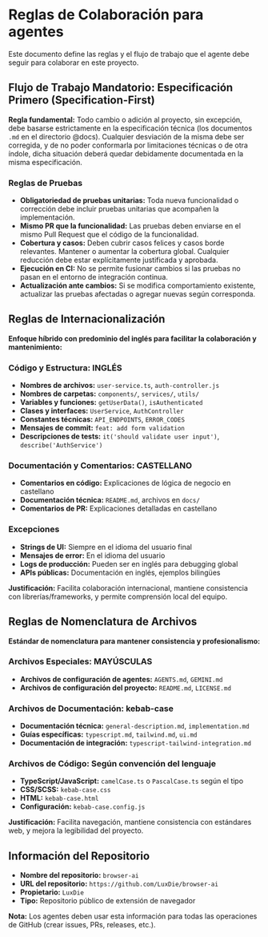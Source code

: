 # Reglas de Colaboración para agentes

Este documento define las reglas y el flujo de trabajo que el agente debe seguir para colaborar en este proyecto.

## Flujo de Trabajo Mandatorio: Especificación Primero (Specification-First)

**Regla fundamental:** Todo cambio o adición al proyecto, sin excepción, debe basarse estrictamente en la especificación técnica (los documentos `.md` en el directorio @docs). Cualquier desviación de la misma debe ser corregida, y de no poder conformarla por limitaciones técnicas o de otra índole, dicha situación deberá quedar debidamente documentada en la misma especificación.

### Reglas de Pruebas

- **Obligatoriedad de pruebas unitarias:** Toda nueva funcionalidad o corrección debe incluir pruebas unitarias que acompañen la implementación.
- **Mismo PR que la funcionalidad:** Las pruebas deben enviarse en el mismo Pull Request que el código de la funcionalidad.
- **Cobertura y casos:** Deben cubrir casos felices y casos borde relevantes. Mantener o aumentar la cobertura global. Cualquier reducción debe estar explícitamente justificada y aprobada.
- **Ejecución en CI:** No se permite fusionar cambios si las pruebas no pasan en el entorno de integración continua.
- **Actualización ante cambios:** Si se modifica comportamiento existente, actualizar las pruebas afectadas o agregar nuevas según corresponda.

## Reglas de Internacionalización

**Enfoque híbrido con predominio del inglés para facilitar la colaboración y mantenimiento:**

### Código y Estructura: INGLÉS
- **Nombres de archivos:** `user-service.ts`, `auth-controller.js`
- **Nombres de carpetas:** `components/`, `services/`, `utils/`
- **Variables y funciones:** `getUserData()`, `isAuthenticated`
- **Clases y interfaces:** `UserService`, `AuthController`
- **Constantes técnicas:** `API_ENDPOINTS`, `ERROR_CODES`
- **Mensajes de commit:** `feat: add form validation`
- **Descripciones de tests:** `it('should validate user input')`, `describe('AuthService')`

### Documentación y Comentarios: CASTELLANO
- **Comentarios en código:** Explicaciones de lógica de negocio en castellano
- **Documentación técnica:** `README.md`, archivos en `docs/`
- **Comentarios de PR:** Explicaciones detalladas en castellano

### Excepciones
- **Strings de UI:** Siempre en el idioma del usuario final
- **Mensajes de error:** En el idioma del usuario
- **Logs de producción:** Pueden ser en inglés para debugging global
- **APIs públicas:** Documentación en inglés, ejemplos bilingües

**Justificación:** Facilita colaboración internacional, mantiene consistencia con librerías/frameworks, y permite comprensión local del equipo.

## Reglas de Nomenclatura de Archivos

**Estándar de nomenclatura para mantener consistencia y profesionalismo:**

### Archivos Especiales: MAYÚSCULAS
- **Archivos de configuración de agentes:** `AGENTS.md`, `GEMINI.md`
- **Archivos de configuración del proyecto:** `README.md`, `LICENSE.md`

### Archivos de Documentación: kebab-case
- **Documentación técnica:** `general-description.md`, `implementation.md`
- **Guías específicas:** `typescript.md`, `tailwind.md`, `ui.md`
- **Documentación de integración:** `typescript-tailwind-integration.md`

### Archivos de Código: Según convención del lenguaje
- **TypeScript/JavaScript:** `camelCase.ts` o `PascalCase.ts` según el tipo
- **CSS/SCSS:** `kebab-case.css`
- **HTML:** `kebab-case.html`
- **Configuración:** `kebab-case.config.js`

**Justificación:** Facilita navegación, mantiene consistencia con estándares web, y mejora la legibilidad del proyecto.

## Información del Repositorio

- **Nombre del repositorio:** `browser-ai`
- **URL del repositorio:** `https://github.com/LuxDie/browser-ai`
- **Propietario:** `LuxDie`
- **Tipo:** Repositorio público de extensión de navegador

**Nota:** Los agentes deben usar esta información para todas las operaciones de GitHub (crear issues, PRs, releases, etc.).
